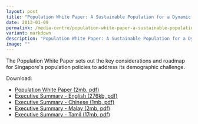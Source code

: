 ```yaml
---
layout: post
title: "Population White Paper: A Sustainable Population for a Dynamic Singapore"
date: 2013-01-09
permalink: /media-centre/population-white-paper-a-sustainable-population-for-a-dynamic-singapore/
variant: markdown
description: "Population White Paper: A Sustainable Population for a Dynamic Singapore"
image: ""
---
```

The Population White Paper sets out the key considerations and roadmap for Singapore's population policies to address its demographic challenge.

Download:

* [Population White Paper (2mb, pdf)](/files/media-centre/Population%20White%20Paper/chart7_png.pdf)
* [Executive Summary - English (276kb, pdf)](/files/media-centre/Population%20White%20Paper/exec_summary_english.pdf)
* [Executive Summary - Chinese (1mb, pdf)](/files/media-centre/Population%20White%20Paper/exec_summary_chinese.pdf)
* [Executive Summary - Malay (2mb, pdf)](/files/media-centre/Population%20White%20Paper/exec_summary_malay.pdf)
* [Executive Summary - Tamil (17mb, pdf)](https://www.population.gov.sg/images%2Fpublicationimages/exec-summary-tamil.pdf)